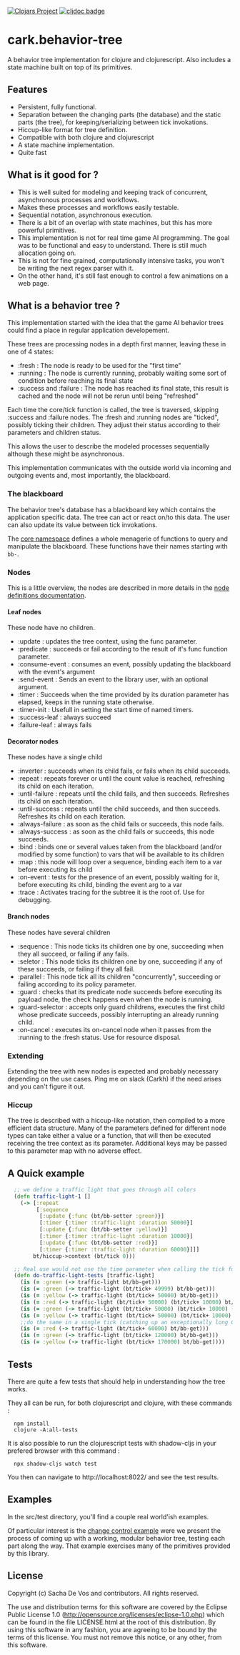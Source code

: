[![Clojars Project](https://img.shields.io/clojars/v/cark/cark.behavior-tree.svg)](https://clojars.org/cark/cark.behavior-tree) [![cljdoc badge](https://cljdoc.org/badge/cark/cark.behavior-tree)](https://cljdoc.org/d/cark/cark.behavior-tree/CURRENT)
# cark.behavior-tree
A behavior tree implementation for clojure and clojurescript. Also includes a state machine built on top of its primitives.
## Features
- Persistent, fully functional.
- Separation between the changing parts (the database) and the static parts (the tree), for keeping/serializing between tick invokations.
- Hiccup-like format for tree definition.
- Compatible with both clojure and clojurescript
- A state machine implementation.
- Quite fast
## What is it good for ?
- This is well suited for modeling and keeping track of concurrent, asynchronous processes and workflows.
- Makes these processes and workflows easily testable.
- Sequential notation, asynchronous execution.
- There is a bit of an overlap with state machines, but this has more powerful primitives.
- This implementation is not for real time game AI programming. The goal was to be functional and easy to understand. There is still much allocation going on.
- This is not for fine grained, computationally intensive tasks, you won't be writing the next regex parser with it.
- On the other hand, it's still fast enough to control a few animations on a web page.
## What is a behavior tree ?
This implementation started with the idea that the game AI behavior trees could find a place in regular application developement. 

These trees are processing nodes in a depth first manner, leaving these in one of 4 states:
- :fresh : The node is ready to be used for the "first time"
- :running : The node is currently running, probably waiting some sort of condition before reaching its final state
- :success and :failure : The node has reached its final state, this result is cached and the node will not be rerun until being "refreshed"

Each time the core/tick function is called, the tree is traversed, skipping :success and :failure nodes. The :fresh and :running nodes are "ticked", possibly ticking their children. They adjust their status according to their parameters and children status. 

This allows the user to describe the modeled processes sequentially although these might be asynchronous.

This implementation communicates with the outside world via incoming and outgoing events and, most importantly, the blackboard.
### The blackboard
The behavior tree's database has a blackboard key which contains the application specific data. The tree can
act or react on/to this data. The user can also update its value between tick invokations.

The [core namespace](https://cljdoc.org/d/cark/cark.behavior-tree/CURRENT/api/cark.behavior-tree.core) defines a whole menagerie of functions to query and manipulate the blackboard. These functions have their names starting with `bb-`.
### Nodes
This is a little overview, the nodes are described in more details in the [node definitions documentation](https://cljdoc.org/d/cark/cark.behavior-tree/CURRENT/api/cark.behavior-tree.node-defs).
#### Leaf nodes
These node have no children.
- :update : updates the tree context, using the func parameter.
- :predicate : succeeds or fail according to the result of it's func function parameter.
- :consume-event : consumes an event, possibly updating the blackboard with the event's argument
- :send-event : Sends an event to the library user, with an optional argument.
- :timer : Succeeds when the time provided by its duration parameter has elapsed, keeps in the running state otherwise.
- :timer-init : Usefull in setting the start time of named timers.
- :success-leaf : always succeed
- :failure-leaf : always fails
#### Decorator nodes
These nodes have a single child
- :inverter : succeeds when its child fails, or fails when its child succeeds.
- :repeat : repeats forever or until the count value is reached, refreshing its child on each iteration.
- :until-failure : repeats until the child fails, and then succeeds. Refreshes its child on each iteration.
- :until-success : repeats until the child succeeds, and then succeeds. Refreshes its child on each iteration.
- :always-failure : as soon as the child fails or succeeds, this node fails.
- :always-success : as soon as the child fails or succeeds, this node succeeds.
- :bind : binds one or several values taken from the blackboard (and/or modified by some function) to vars that will be available to its children
- :map : this node will loop over a sequence, binding each item to a var before executing its child
- :on-event : tests for the presence of an event, possibly waiting for it, before executing its child, binding the event arg to a var
- :trace : Activates tracing for the subtree it is the root of. Use for debugging.
#### Branch nodes
These nodes have several children
- :sequence : This node ticks its children one by one, succeeding when they all succeed, or failing if any fails.
- :seletor : This node ticks its children one by one, succeeding if any of these succeeds, or failing if they all fail.
- :parallel : This node tick all its children "concurrently", succeeding or failing according to its policy parameter.
- :guard : checks that its predicate node succeeds before executing its payload node, the check happens even when the node is running.
- :guard-selector : accepts only guard childrens, executes the first child whose predicate succeeds, possibly interrupting an already running child.
- :on-cancel : executes its on-cancel node when it passes from the :running to the :fresh status. Use for resource disposal.
### Extending
Extending the tree with new nodes is expected and probably necessary depending on the use cases. Ping me on slack (Carkh) if the need arises and you can't figure it out.
### Hiccup
The tree is described with a hiccup-like notation, then compiled to a more efficient data structure. Many of the parameters defined for different node types can take either a value or a function, that will then be executed receiving the tree context as its parameter. Additional keys may be passed to this parameter map with no adverse effect.
## A Quick example
```clojure
  ;; we define a traffic light that goes through all colors
  (defn traffic-light-1 []
    (-> [:repeat
         [:sequence
          [:update {:func (bt/bb-setter :green)}]
          [:timer {:timer :traffic-light :duration 50000}]
          [:update {:func (bt/bb-setter :yellow)}]
          [:timer {:timer :traffic-light :duration 10000}]
          [:update {:func (bt/bb-setter :red)}]
          [:timer {:timer :traffic-light :duration 60000}]]]
        bt/hiccup->context (bt/tick 0)))

  ;; Real use would not use the time parameter when calling the tick function.
  (defn do-traffic-light-tests [traffic-light]
    (is (= :green (-> traffic-light bt/bb-get)))
    (is (= :green (-> traffic-light (bt/tick+ 49999) bt/bb-get)))
    (is (= :yellow (-> traffic-light (bt/tick+ 50000) bt/bb-get)))
    (is (= :red (-> traffic-light (bt/tick+ 50000) (bt/tick+ 10000) bt/bb-get)))
    (is (= :green (-> traffic-light (bt/tick+ 50000) (bt/tick+ 10000) (bt/tick+ 60000) bt/bb-get)))
    (is (= :yellow (-> traffic-light (bt/tick+ 50000) (bt/tick+ 10000) (bt/tick+ 60000) (bt/tick+ 50000) bt/bb-get)))
    ;;do the same in a single tick (catching up an exceptionally long GC pause !)
    (is (= :red (-> traffic-light (bt/tick+ 60000) bt/bb-get)))
    (is (= :green (-> traffic-light (bt/tick+ 120000) bt/bb-get)))
    (is (= :yellow (-> traffic-light (bt/tick+ 170000) bt/bb-get))))
```

## Tests
There are quite a few tests that should help in understanding how the tree works. 

They all can be run, for both clojurescript and clojure, with these commands :
```
  npm install
  clojure -A:all-tests
```

It is also possible to run the clojurescript tests with shadow-cljs in your prefered browser with this command :

```
  npx shadow-cljs watch test
```

You then can navigate to http://localhost:8022/ and see the test results.
## Examples
In the src/test directory, you'll find a couple real world'ish examples.

Of particular interest is the [change control example](https://github.com/cark/cark.behavior-tree/blob/master/src/test/cark/behavior_tree/change_control_example_test.cljc) were we present the process of coming up with a working, modular behavior tree, testing each part along the way. That example exercises many of the primitives provided by this library.
## License
Copyright (c) Sacha De Vos and contributors. All rights reserved.

The use and distribution terms for this software are covered by the Eclipse Public License 1.0 (http://opensource.org/licenses/eclipse-1.0.php) which can be found in the file LICENSE.html at the root of this distribution. By using this software in any fashion, you are agreeing to be bound by the terms of this license. You must not remove this notice, or any other, from this software.
